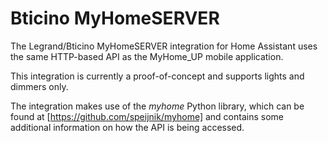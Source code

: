 # Bticino MyHomeSERVER

The Legrand/Bticino MyHomeSERVER integration for Home Assistant uses the
same HTTP-based API as the MyHome_UP mobile application.

This integration is currently a proof-of-concept and supports lights and
dimmers only.

The integration makes use of the *myhome* Python library, which can be found
at [https://github.com/speijnik/myhome] and contains some additional information
on how the API is being accessed.
